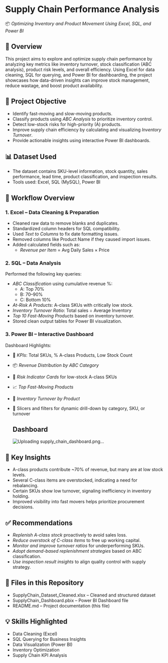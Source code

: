 # Supply Chain Performance Analysis

📦 *Optimizing Inventory and Product Movement Using Excel, SQL, and Power BI*

## 📌 Overview

This project aims to explore and optimize supply chain performance by analyzing key metrics like inventory turnover, stock classification (ABC analysis), product risk levels, and overall efficiency. Using Excel for data cleaning, SQL for querying, and Power BI for dashboarding, the project showcases how data-driven insights can improve stock management, reduce wastage, and boost product availability.

## 🎯 Project Objective

- Identify fast-moving and slow-moving products.
- Classify products using *ABC Analysis* to prioritize inventory control.
- Detect low-stock risks for high-priority (A) products.
- Improve supply chain efficiency by calculating and visualizing *Inventory Turnover*.
- Provide actionable insights using interactive Power BI dashboards.

## 📊 Dataset Used

- The dataset contains SKU-level information, stock quantity, sales performance, lead time, product classification, and inspection results.
- Tools used: Excel, SQL (MySQL), Power BI

## 🔄 Workflow Overview

### 1. Excel – Data Cleaning & Preparation
- Cleaned raw data to remove blanks and duplicates.
- Standardized column headers for SQL compatibility.
- Used *Text to Columns* to fix date formatting issues.
- Removed columns like Product Name if they caused import issues.
- Added calculated fields such as:
  - *Revenue per Item* = Avg Daily Sales × Price

### 2. SQL – Data Analysis
Performed the following key queries:
- *ABC Classification* using cumulative revenue %:
  - A: Top 70%
  - B: 70–90%
  - C: Bottom 10%
- *At-Risk A Products*: A-class SKUs with critically low stock.
- *Inventory Turnover Ratio*: Total sales ÷ Average Inventory
- *Top 10 Fast-Moving Products* based on inventory turnover.
- Stored clean output tables for Power BI visualization.

### 3. Power BI – Interactive Dashboard

Dashboard Highlights:
- 📌 *KPIs*: Total SKUs, % A-class Products, Low Stock Count
- 📦 *Revenue Distribution by ABC Category*
- 🔴 *Risk Indicator Cards* for low-stock A-class SKUs
- 📈 *Top Fast-Moving Products*
- 🔄 *Inventory Turnover by Product*
- 📍 Slicers and filters for dynamic drill-down by category, SKU, or turnover

  ## Dashboard
    ![Uploading supply_chain_dashboard.png…]()

## 📌 Key Insights

- A-class products contribute ~70% of revenue, but many are at low stock levels.
- Several C-class items are overstocked, indicating a need for rebalancing.
- Certain SKUs show low turnover, signaling inefficiency in inventory holding.
- Improved visibility into fast movers helps prioritize procurement decisions.

## ✅ Recommendations

- *Replenish A-class stock* proactively to avoid sales loss.
- *Reduce overstock of C-class items* to free up working capital.
- *Monitor and improve turnover ratios* for underperforming SKUs.
- *Adopt demand-based replenishment strategies* based on ABC classification.
- *Use inspection result insights* to align quality control with supply strategy.

## 📁 Files in this Repository

- SupplyChain_Dataset_Cleaned.xlsx – Cleaned and structured dataset
- SupplyChain_Dashboard.pbix – Power BI Dashboard file
- README.md – Project documentation (this file)

## 💡 Skills Highlighted

- Data Cleaning (Excel)
- SQL Querying for Business Insights
- Data Visualization (Power BI)
- Inventory Optimization
- Supply Chain KPI Analysis


